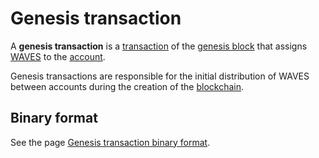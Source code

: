 # Genesis transaction

A **genesis transaction** is a [transaction](/en/blockchain/transaction) of the [genesis block](/en/blockchain/block/genesis-block) that assigns [WAVES](/en/blockchain/token/waves) to the [account](/en/blockchain/account).

Genesis transactions are responsible for the initial distribution of WAVES between accounts during the creation of the [blockchain](/en/blockchain/blockchain).

## Binary format

See the page [Genesis transaction binary format](/en/blockchain/binary-format/transaction-binary-format/genesis-transaction-binary-format).
